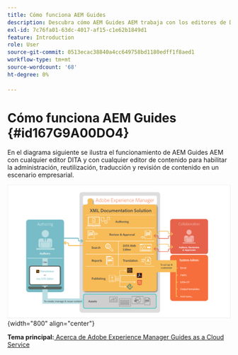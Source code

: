 ```yaml
---
title: Cómo funciona AEM Guides
description: Descubra cómo AEM Guides AEM trabaja con los editores de DITA y otros editores de DITA para potenciar la administración, reutilización, traducción y revisión de contenido en un escenario empresarial.
exl-id: 7c76fa01-63dc-4017-af15-c1e62b1849d1
feature: Introduction
role: User
source-git-commit: 0513ecac38840a4cc649758bd1180edff1f8aed1
workflow-type: tm+mt
source-wordcount: '68'
ht-degree: 0%

---
```


# Cómo funciona AEM Guides {#id167G9A00DO4}

En el diagrama siguiente se ilustra el funcionamiento de AEM Guides AEM con cualquier editor DITA y con cualquier editor de contenido para habilitar la administración, reutilización, traducción y revisión de contenido en un escenario empresarial.

![](images/xml-add-on-how-it-works.png){width="800" align="center"}


**Tema principal:**[ Acerca de Adobe Experience Manager Guides as a Cloud Service](intro.md)

